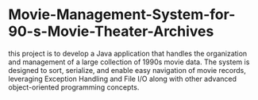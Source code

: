 # Movie-Management-System-for-90-s-Movie-Theater-Archives
this project is to develop a Java application that handles the organization and management of a large collection of 1990s movie data. The system is designed to sort, serialize, and enable easy navigation of movie records, leveraging Exception Handling and File I/O along with other advanced object-oriented programming concepts.
